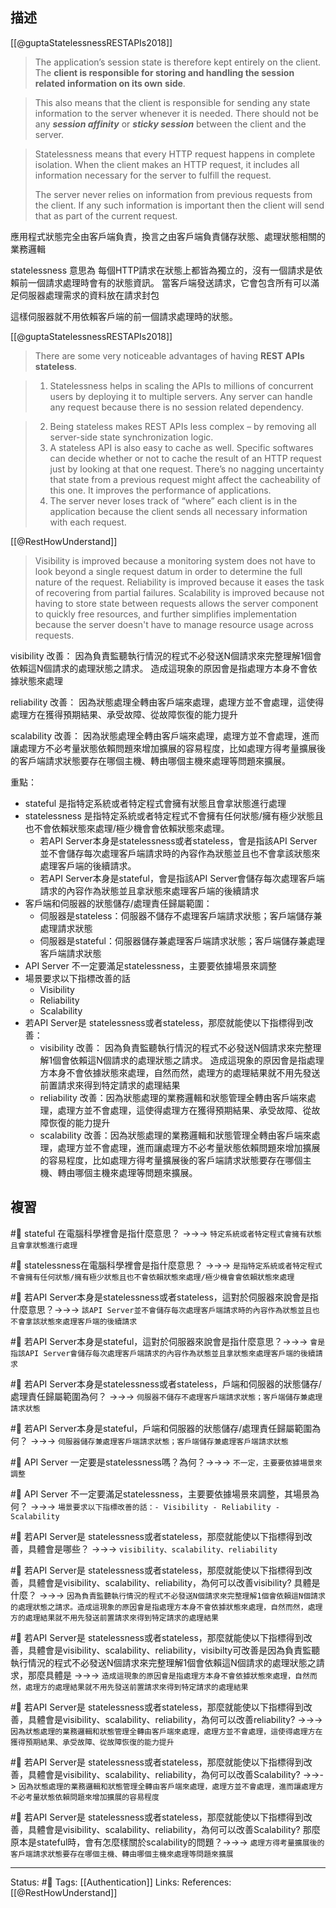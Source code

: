 ## 描述

[[@guptaStatelessnessRESTAPIs2018]]
> The application’s session state is therefore kept entirely on the client. The **client is responsible for storing and handling the session related information on its own** **side**.

> This also means that the client is responsible for sending any state information to the server whenever it is needed. There should not be any _**session affinity**_ or _**sticky session**_ between the client and the server.

> Statelessness means that every HTTP request happens in complete isolation. When the client makes an HTTP request, it includes all information necessary for the server to fulfill the request.
> 
> The server never relies on information from previous requests from the client. If any such information is important then the client will send that as part of the current request.


應用程式狀態完全由客戶端負責，換言之由客戶端負責儲存狀態、處理狀態相關的業務邏輯

statelessness 意思為 每個HTTP請求在狀態上都皆為獨立的，沒有一個請求是依賴前一個請求處理時會有的狀態資訊。 當客戶端發送請求，它會包含所有可以滿足伺服器處理需求的資料放在請求封包

這樣伺服器就不用依賴客戶端的前一個請求處理時的狀態。

[[@guptaStatelessnessRESTAPIs2018]]
> There are some very noticeable advantages of having **REST APIs stateless**.


> 1. Statelessness helps in scaling the APIs to millions of concurrent users by deploying it to multiple servers. Any server can handle any request because there is no session related dependency.


> 2. Being stateless makes REST APIs less complex – by removing all server-side state synchronization logic.
> 3. A stateless API is also easy to cache as well. Specific softwares can decide whether or not to cache the result of an HTTP request just by looking at that one request. There’s no nagging uncertainty that state from a previous request might affect the cacheability of this one. It improves the performance of applications.
>4. The server never loses track of “where” each client is in the application because the client sends all necessary information with each request.



[[@RestHowUnderstand]]
> Visibility is improved because a monitoring system does not have to look beyond a single request datum in order to determine the full nature of the request. Reliability is improved because it eases the task of recovering from partial failures. Scalability is improved because not having to store state between requests allows the server component to quickly free resources, and further simplifies implementation because the server doesn't have to manage resource usage across requests.

visibility 改善：
因為負責監聽執行情況的程式不必發送N個請求來完整理解1個會依賴這N個請求的處理狀態之請求。 造成這現象的原因會是指處理方本身不會依據狀態來處理

reliability 改善：
因為狀態處理全轉由客戶端來處理，處理方並不會處理，這使得處理方在獲得預期結果、承受故障、從故障恢復的能力提升

scalability 改善：
因為狀態處理全轉由客戶端來處理，處理方並不會處理，進而讓處理方不必考量狀態依賴問題來增加擴展的容易程度，比如處理方得考量擴展後的客戶端請求狀態要存在哪個主機、轉由哪個主機來處理等問題來擴展。


重點：
- stateful 是指特定系統或者特定程式會擁有狀態且會拿狀態進行處理
- statelessness 是指特定系統或者特定程式不會擁有任何狀態/擁有極少狀態且也不會依賴狀態來處理/極少機會會依賴狀態來處理。
	- 若API Server本身是statelessness或者stateless，會是指該API Server並不會儲存每次處理客戶端請求時的內容作為狀態並且也不會拿該狀態來處理客戶端的後續請求。
	- 若API Server本身是stateful，會是指該API Server會儲存每次處理客戶端請求的內容作為狀態並且拿狀態來處理客戶端的後續請求
- 客戶端和伺服器的狀態儲存/處理責任歸屬範圍：
	- 伺服器是stateless：伺服器不儲存不處理客戶端請求狀態；客戶端儲存兼處理請求狀態
	- 伺服器是stateful：伺服器儲存兼處理客戶端請求狀態；客戶端儲存兼處理客戶端請求狀態
- API Server 不一定要滿足statelessness，主要要依據場景來調整
- 場景要求以下指標改善的話
	- Visibility
	- Reliability 
	- Scalability
- 若API Server是 statelessness或者stateless，那麼就能使以下指標得到改善：
	- visibility 改善： 因為負責監聽執行情況的程式不必發送N個請求來完整理解1個會依賴這N個請求的處理狀態之請求。 造成這現象的原因會是指處理方本身不會依據狀態來處理，自然而然，處理方的處理結果就不用先發送前置請求來得到特定請求的處理結果
	- reliability 改善：因為狀態處理的業務邏輯和狀態管理全轉由客戶端來處理，處理方並不會處理，這使得處理方在獲得預期結果、承受故障、從故障恢復的能力提升
	- scalability 改善：因為狀態處理的業務邏輯和狀態管理全轉由客戶端來處理，處理方並不會處理，進而讓處理方不必考量狀態依賴問題來增加擴展的容易程度，比如處理方得考量擴展後的客戶端請求狀態要存在哪個主機、轉由哪個主機來處理等問題來擴展。


## 複習

#🧠 stateful 在電腦科學裡會是指什麼意思？ ->->-> `特定系統或者特定程式會擁有狀態且會拿狀態進行處理`

#🧠 statelessness在電腦科學裡會是指什麼意思？ ->->-> `是指特定系統或者特定程式不會擁有任何狀態/擁有極少狀態且也不會依賴狀態來處理/極少機會會依賴狀態來處理`

#🧠 若API Server本身是statelessness或者stateless，這對於伺服器來說會是指什麼意思？->->-> `該API Server並不會儲存每次處理客戶端請求時的內容作為狀態並且也不會拿該狀態來處理客戶端的後續請求`

#🧠 若API Server本身是stateful，這對於伺服器來說會是指什麼意思？->->-> `會是指該API Server會儲存每次處理客戶端請求的內容作為狀態並且拿狀態來處理客戶端的後續請求`

#🧠 若API Server本身是statelessness或者stateless，戶端和伺服器的狀態儲存/處理責任歸屬範圍為何？ ->->-> `伺服器不儲存不處理客戶端請求狀態；客戶端儲存兼處理請求狀態`

#🧠 若API Server本身是stateful，戶端和伺服器的狀態儲存/處理責任歸屬範圍為何？ ->->-> `伺服器儲存兼處理客戶端請求狀態；客戶端儲存兼處理客戶端請求狀態`

#🧠 API Server 一定要是statelessness嗎？為何？->->-> `不一定，主要要依據場景來調整`

#🧠 API Server 不一定要滿足statelessness，主要要依據場景來調整，其場景為何？ ->->-> `場景要求以下指標改善的話：- Visibility - Reliability - Scalability`

#🧠 若API Server是 statelessness或者stateless，那麼就能使以下指標得到改善，具體會是哪些？ ->->-> `visibility、scalability、reliability`

#🧠 若API Server是 statelessness或者stateless，那麼就能使以下指標得到改善，具體會是visibility、scalability、reliability，為何可以改善visibility? 具體是什麼？ ->->-> `因為負責監聽執行情況的程式不必發送N個請求來完整理解1個會依賴這N個請求的處理狀態之請求。造成這現象的原因會是指處理方本身不會依據狀態來處理，自然而然，處理方的處理結果就不用先發送前置請求來得到特定請求的處理結果`

#🧠 若API Server是 statelessness或者stateless，那麼就能使以下指標得到改善，具體會是visibility、scalability、reliability，visibilty可改善是因為負責監聽執行情況的程式不必發送N個請求來完整理解1個會依賴這N個請求的處理狀態之請求，那麼具體是 ->->-> `造成這現象的原因會是指處理方本身不會依據狀態來處理，自然而然，處理方的處理結果就不用先發送前置請求來得到特定請求的處理結果`

#🧠 若API Server是 statelessness或者stateless，那麼就能使以下指標得到改善，具體會是visibility、scalability、reliability，為何可以改善reliability?  ->->-> `因為狀態處理的業務邏輯和狀態管理全轉由客戶端來處理，處理方並不會處理，這使得處理方在獲得預期結果、承受故障、從故障恢復的能力提升`


#🧠 若API Server是 statelessness或者stateless，那麼就能使以下指標得到改善，具體會是visibility、scalability、reliability，為何可以改善Scalability? ->->-> `因為狀態處理的業務邏輯和狀態管理全轉由客戶端來處理，處理方並不會處理，進而讓處理方不必考量狀態依賴問題來增加擴展的容易程度`

#🧠 若API Server是 statelessness或者stateless，那麼就能使以下指標得到改善，具體會是visibility、scalability、reliability，為何可以改善Scalability? 那麼原本是stateful時，會有怎麼樣關於scalability的問題？->->-> `處理方得考量擴展後的客戶端請求狀態要存在哪個主機、轉由哪個主機來處理等問題來擴展`



---
Status: #🌱 
Tags:
[[Authentication]]
Links:
References:
[[@RestHowUnderstand]]